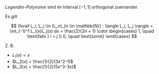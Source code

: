 *Legendre-Polynome* sind im Interval $[-1, 1]$ orthogonal zueinander.

Es gilt

$$
	\forall L_i, L_j \in (L_n)_{n \in \mathbb{N}} : \langle L_i, L_j \rangle = \int_{-1}^1 L_i(x)L_j(x) dx = \frac{2}{2n + 1} \cdot \begin{cases}
		1, \quad \text{falls } i = j \\
		0, \quad \text{sonst}
	\end{cases}
$$

Z. B.
- $L_1(x) = x$
- $L_2(x) = \frac{1}{2}(3x^2-1)$
- $L_3(x) = \frac{1}{2}(5x^3-3x)$